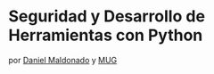 # Seguridad y Desarrollo de Herramientas con Python

por [Daniel Maldonado](https://danielmaldonado.com.ar) y [MUG](https://https://mug-it.org.ar)
